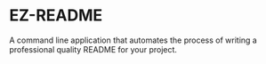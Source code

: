 # EZ-README
A command line application that automates the process of writing a professional quality README for your project.
